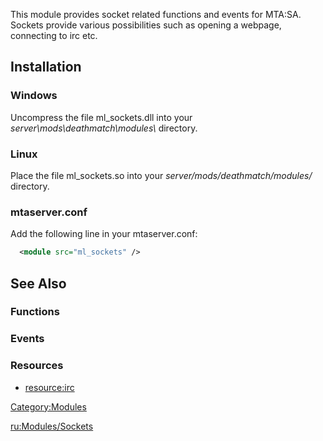 <pageclass class="#AA7592" subcaption="Sockets Module"></pageclass>

This module provides socket related functions and events for MTA:SA. Sockets provide various possibilities such as opening a webpage, connecting to irc etc.

Installation
------------

### Windows

Uncompress the file ml\_sockets.dll into your *server\\mods\\deathmatch\\modules\\* directory.

### Linux

Place the file ml\_sockets.so into your *server/mods/deathmatch/modules/* directory.

### mtaserver.conf

Add the following line in your mtaserver.conf:

``` xml
  <module src="ml_sockets" />
```

See Also
--------

### Functions

### Events

### Resources

-   [<resource:irc>](/docs/resource:irc.md "wikilink")

[Category:Modules](/docs/category:modules.md "wikilink")

[ru:Modules/Sockets](/docs/ru:modules/sockets.md "wikilink")
